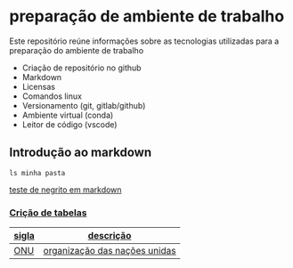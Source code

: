 # preparação de ambiente de trabalho

Este repositório reúne informações sobre as tecnologias utilizadas para a preparação do ambiente de trabalho

- Criação de repositório no github 
- Markdown
- Licensas 
- Comandos linux
- Versionamento (git, gitlab/github)
- Ambiente virtual (conda)
- Leitor de código (vscode)

## Introdução ao markdown

```
ls minha pasta
```

<u>teste de negrito em markdown<u>

### Crição de tabelas

|sigla|descrição|
|---|---|
|ONU|organização das nações unidas|
